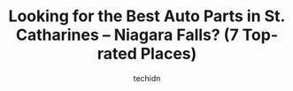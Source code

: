 ---
layout: ampstory
image: https://i0.wp.com/www.auto.or.id/wp-content/uploads/2023/06/rectangle-auto-supply-0-st-catharines-niagara-falls-1686324947.jpeg?resize=640,853
author: techidn
featured: false
description: St. Catharines – Niagara Falls, Ontario, Canada is a haven for Auto Parts enthusiasts, boasting an impressive array of 7 top-notch establishments. Whether youre a seasoned connoisseur or 
title: Looking for the Best Auto Parts in St. Catharines – Niagara Falls? (7 Top-rated Places)
cover:
   title: Looking for the Best Auto Parts in St. Catharines – Niagara Falls? (7 Top-rated Places)
   subtitle: AUTO.OR.ID
   background: https://www.auto.or.id/wp-content/uploads/2023/06/rectangle-auto-supply-0-st-catharines-niagara-falls-1686324947.jpeg

pages: 
 - layout: thirds
   top: <h1>#1 Rectangle Auto Supply</h1>
   bottom: "<p>Almost criminal incompetence and over priced service received by my family member.  And after holding the car for 7 weeks while supposedly trying to get basic parts we co</p>"
   background: https://www.auto.or.id/wp-content/uploads/2023/06/rectangle-auto-supply-1-st-catharines-niagara-falls-1686324949.jpeg
   backgroundblur: true
 - layout: thirds
   top: <h1>#2 Kenny U-Pull St. Catharines</h1>
   bottom: "<p>17 Seapark Dr, St. Catharines, ON L2M 6S5, Canada</p>"
   background: https://www.auto.or.id/wp-content/uploads/2023/06/rectangle-auto-supply-2-st-catharines-niagara-falls-1686324949.jpeg
   cta:
      link: https://www.auto.or.id/looking-for-the-best-auto-parts-in-st-catharines-niagara-falls-7-top-rated-places/
      text: Looking for the Best Auto Parts in St. Catharines – Niagara Falls? (7 Top-rated Places)
 - layout: thirds
   top: <h1>#3 Carquest Auto Parts</h1>
   bottom: "<p>350 Ontario St, St. Catharines, ON L2R 5L8, Canada</p>"
   background: https://images.unsplash.com/photo-1545609904-f2f11654638d?ixlib=rb-4.0.3&ixid=MnwxMjA3fDB8MHxwaG90by1wYWdlfHx8fGVufDB8fHx8&auto=format&fit=crop&w=640&h=853&q=80
   cta:
      link: https://www.auto.or.id/looking-for-the-best-auto-parts-in-st-catharines-niagara-falls-7-top-rated-places/
      text: Looking for the Best Auto Parts in St. Catharines – Niagara Falls? (7 Top-rated Places)
 - layout: thirds
   top: <h1>#4 PartSource</h1>
   bottom: "<p>370 Ontario St, St. Catharines, ON L2R 5L8, Canada</p>"
   background: https://images.unsplash.com/photo-1614905218621-99262ff8f8e1?ixlib=rb-4.0.3&ixid=MnwxMjA3fDB8MHxwaG90by1wYWdlfHx8fGVufDB8fHx8&auto=format&fit=crop&w=640&h=853&q=80
   cta:
      link: https://www.auto.or.id/looking-for-the-best-auto-parts-in-st-catharines-niagara-falls-7-top-rated-places/
      text: Looking for the Best Auto Parts in St. Catharines – Niagara Falls? (7 Top-rated Places)
 - layout: thirds
   top: <h1>#5 St. Catharines Discount Auto</h1>
   bottom: "<p>27 Seapark Dr #1, St. Catharines, ON L2M 6S5, Canada</p>"
   background: https://images.unsplash.com/photo-1548084564-80dcdf78c07d?ixlib=rb-4.0.3&ixid=MnwxMjA3fDB8MHxwaG90by1wYWdlfHx8fGVufDB8fHx8&auto=format&fit=crop&w=640&h=853&q=80
   cta:
      link: https://www.auto.or.id/looking-for-the-best-auto-parts-in-st-catharines-niagara-falls-7-top-rated-places/
      text: Looking for the Best Auto Parts in St. Catharines – Niagara Falls? (7 Top-rated Places)
 - layout: thirds
   top: <h1>#6 Motorcade Industries Inc.</h1>
   bottom: "<p>126 Grantham Ave S, St. Catharines, ON L2P 3H2, Canada</p>"
   background: https://images.unsplash.com/photo-1612593968469-d44a2e6ab5d2?ixlib=rb-4.0.3&ixid=MnwxMjA3fDB8MHxwaG90by1wYWdlfHx8fGVufDB8fHx8&auto=format&fit=crop&w=640&h=853&q=80
   cta:
      link: https://www.auto.or.id/looking-for-the-best-auto-parts-in-st-catharines-niagara-falls-7-top-rated-places/
      text: Looking for the Best Auto Parts in St. Catharines – Niagara Falls? (7 Top-rated Places)
 - layout: thirds
   top: <h1>#7 Raco Auto Supply Ltd</h1>
   bottom: "<p>15 Balfour St, St. Catharines, ON L2R 2G4, Canada</p>"
   background: https://images.unsplash.com/photo-1560402974-01f2b0209512?ixlib=rb-4.0.3&ixid=MnwxMjA3fDB8MHxwaG90by1wYWdlfHx8fGVufDB8fHx8&auto=format&fit=crop&w=640&h=853&q=80
   cta:
      link: https://www.auto.or.id/looking-for-the-best-auto-parts-in-st-catharines-niagara-falls-7-top-rated-places/
      text: Looking for the Best Auto Parts in St. Catharines – Niagara Falls? (7 Top-rated Places)
 - layout: thirds
   middle: Continue reading...
   background: https://images.unsplash.com/photo-1533416784636-2b0ccfea6b97?ixlib=rb-4.0.3&ixid=MnwxMjA3fDB8MHxwaG90by1wYWdlfHx8fGVufDB8fHx8&auto=format&fit=crop&w=640&h=853&q=80
   cta:
      link: https://www.auto.or.id/looking-for-the-best-auto-parts-in-st-catharines-niagara-falls-7-top-rated-places/
      text: Looking for the Best Auto Parts in St. Catharines – Niagara Falls? (7 Top-rated Places)

---